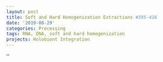 ```yaml
---
layout: post
title: Soft and Hard Homogenization Extractions #395-416
date: '2019-08-29'
categories: Processing
tags: RNA, DNA, soft and hard homogenization
projects: Holobiont Integration
---
```



''



